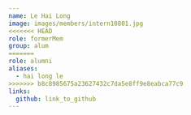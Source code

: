 ```yaml
---
name: Le Hai Long 
image: images/members/intern10801.jpg 
<<<<<<< HEAD
role: formerMem
group: alum
=======
role: alumni
aliases:
  - hai long le
>>>>>>> b8c8985675a23627432c7da5e8ff9e8eabca77c9
links:
  github: link_to_github 
---
```

